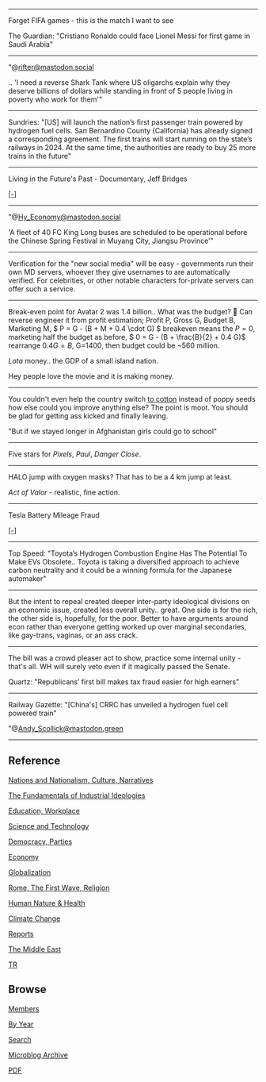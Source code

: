 
---

Forget FIFA games - this is the match I want to see

The Guardian: "Cristiano Ronaldo could face Lionel Messi for first
game in Saudi Arabia"

---

"@rifter@mastodon.social

.. 'I need a reverse Shark Tank where US oligarchs explain why they
deserve billions of dollars while standing in front of 5 people living
in poverty who work for them'"

---

Sundries: "[US] will launch the nation’s first passenger train powered
by hydrogen fuel cells. San Bernardino County (California) has already
signed a corresponding agreement. The first trains will start running
on the state’s railways in 2024. At the same time, the authorities are
ready to buy 25 more trains in the future"

---

Living in the Future's Past - Documentary, Jeff Bridges 

[[-]](https://youtu.be/ZJV0Kx7oGxU)

---

"@Hy_Economy@mastodon.social

'A fleet of 40 FC King Long buses are scheduled to be operational
before the Chinese Spring Festival in Muyang City, Jiangsu Province'"

---

Verification for the "new social media" will be easy - governments run
their own MD servers, whoever they give usernames to are automatically
verified. For celebrities, or other notable characters for-private
servers can offer such a service. 

---

Break-even point for Avatar 2 was 1.4 billion.. What was the budget?
🤔 Can reverse engineer it from profit estimation; Profit P, Gross G,
Budget B, Marketing M, $ P = G - (B + M + 0.4 \cdot G) $ breakeven
means the $P=0$, marketing half the budget as before, $ 0 = G - (B +
\frac{B}{2} + 0.4 G)$ rearrange $0.4 G = B$, G=1400, then budget could
be ~560 million.

*Lota* money.. the GDP of a small island nation.

Hey people love the movie and it is making money. 

---

You couldn't even help the country switch [to
cotton](2023/01/little-america-chandrasekaran.html#cotton) instead of
poppy seeds how else could you improve anything else? The point is
moot. You should be glad for getting ass kicked and finally leaving.

"But if we stayed longer in Afghanistan girls could go to school"

---

Five stars for *Pixels*, *Paul*, *Danger Close*.

---

HALO jump with oxygen masks? That has to be a 4 km jump at least.

*Act of Valor* - realistic, fine action.

---

Tesla Battery Mileage Fraud

[[-]](https://gotmusked.com/content/fudging-evs-battery-mileage/)

---

Top Speed: "Toyota’s Hydrogen Combustion Engine Has The Potential To
Make EVs Obsolete.. Toyota is taking a diversified approach to achieve
carbon neutrality and it could be a winning formula for the Japanese
automaker"

---

But the intent to repeal created deeper inter-party ideological
divisions on an economic issue, created less overall
unity.. great. One side is for the rich, the other side is, hopefully,
for the poor. Better to have arguments around econ rather than
everyone getting worked up over marginal secondaries, like gay-trans,
vaginas, or an ass crack.

---

The bill was a crowd pleaser act to show, practice some internal unity - 
that's all. WH will surely veto even if it magically passed the Senate.

Quartz: "Republicans’ first bill makes tax fraud easier for high earners"

---

Railway Gazette: "[China's] CRRC has unveiled a hydrogen fuel cell
powered train"

"@Andy_Scollick@mastodon.green

---

## Reference

[Nations and Nationalism, Culture, Narratives](2013/02/nations-and-nationalism.html)

[The Fundamentals of Industrial Ideologies](2011/04/fundamentals-of-industrial-ideologies.html)

[Education, Workplace](2017/09/education-workplace.html)

[Science and Technology](2018/09/science-technology.html)

[Democracy, Parties](2016/11/democracy.html)

[Economy](2018/05/economy.html)

[Globalization](2018/09/globalization.html)

[Rome, The First Wave, Religion](2017/12/rome.html)

[Human Nature & Health](2020/07/human-nature.html)

[Climate Change](2018/12/climate.html)

[Reports](2019/05/reports.html)

[The Middle East](2019/07/middleeast.html)

[TR](../tr)

## Browse

[Members](2022/08/members.html)

[By Year](years.html)

[Search](search.html)

[Microblog Archive](mbl/index.html)

[PDF](https://drive.google.com/uc?export=view&id=1FSi-1MnqXVq_PVTEXzzflwN8-7h92N_R)




